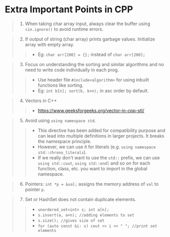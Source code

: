 # Extra Important Points in CPP

>  1. When taking char array input, always clear the buffer using `cin.ignore()` to avoid runtime errors. 

>  2. If output of string (char array) prints garbage values. Initialize array with empty array.
>> - Eg: `char arr[200] = {};` instead of `char arr[200];`

>  3. Focus on understanding the sorting and similar algorithms and no need to write code individually in each prog.
>> - Use header file `#include<algorithm>` for using inbuilt functions like sorting.
>> - Eg: `int b[n]; sort(b, b+n);` in asc order by default.

>  4. Vectors in C++
>> - https://www.geeksforgeeks.org/vector-in-cpp-stl/

>  5. Avoid using `using namespace std`. 
>> - This directive has been added for compatibility purpose and can lead into multiple definitions in larger projects. It breaks the namespace principle.  
>> - However, we can use it for literals (e.g. `using namespace std::chrono_literals`). 
>> - If we really don't want to use the `std::` prefix, we can use `using std::cout`, `using std::endl` and so on for each function, class, etc. you want to import in the global namespace.

>  6. Pointers: `int *p = &val;`  assigns the memory address of `val` to pointer `p`.

>  7. Set or HashSet does not contain duplicate elements. 
>> - `unordered_set<int> s; int a[n];`
>> - `s.insert(a, a+n); //adding elements to set`
>> - `s.size(); //gives size of set`
>> - `for (auto const &i: s) cout << i << " "; //print set elements`
    	   